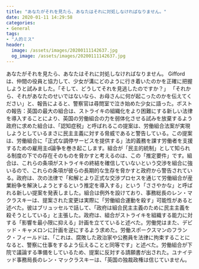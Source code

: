 ```yaml
---
title: "あなたがそれを見たら、あなたはそれに対処しなければなりません。"
date: 2020-01-11 14:29:58
categories:
- General
tags:
- "人的ミス"
header:
  image: /assets/images/20200111142637.jpg
  og_image: /assets/images/20200111142637.jpg
---
```


あなたがそれを見たら、あなたはそれに対処しなければなりません。 Giffordは、仲間の役員と協力して、少女が溝にどのように行き着いたのかを正確に把握しようと試みました。「そして、どうしてそれを見逃したのですか？」 「それから、それがあなたのせいではないなら、お母さんに何が起こったのかを伝えてください」と、報告によると、警察官は尋問室で泣き始めた少女に語った。ポストの報告：英国の最大の組合は、ストライキの組織化をより困難にする新しい法律を導入することにより、英国の労働組合の力を弱体化させる試みを放棄するよう政府に求めた組合は、「認知症税」と呼ばれるこの提案は、労働組合法案が実現しようとしているまさに民主主義に対する脅威であると警告している。この提案は、労働組合に「正式な調停サービスを提供する」法的義務を課す労働者を支援するための雇用主d論争を巻き起こします。組合が「民主的統制」として知られる制度の下での存在そのものを脅かすと考えるのは、この「推定要件」です。組合は、これらの条項がストライキの終結を確信していないという交渉を組合に強いるので、これらの条項が彼らの長期的な生存を脅かすと政府から警告されている。政府は、次の法律で「和解とより正式な交渉プロセスを通じて労働組合が産業紛争を解決しようとするという推定を導入する」という「ささやかな」と呼ばれる新しい提案を発表しました。組合は例外を設けており、事務総長のレン・マクラスキーは、提案された変更は実際に「労働組合運動を殺す」可能性があると述べた。彼はブリュッセルで話して、「政府は組合民主主義のために民主主義を殺そうとしている」と主張した。政府は、組合がストライキを組織する能力に対する「影響を最小限に抑える」計画を立てていると述べた。労働党はまた、デビッド・キャメロンに計画を逆にするよう求めた。労働スポークスマンのフランク・フィールドは、「これは、腐敗した政治家や公務員を法律に拘束することになると、警察に仕事をするよう伝えることと同等です」と述べた。労働組合が下院で議論する準備をしているため、提案に反対する請願書が出された。ユナイテッド事務局長のレン・マックラスキーは、「英国の独裁政権は信じていません。
